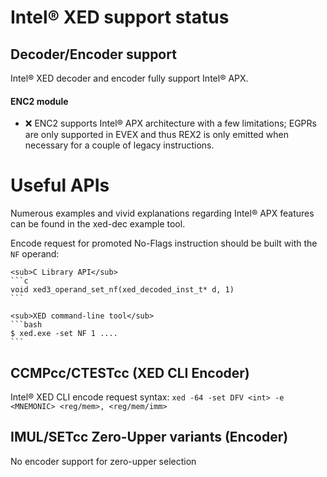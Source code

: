 # Intel&reg; XED support status
## Decoder/Encoder support
Intel&reg; XED decoder and encoder fully support Intel&reg; APX. 

#### ENC2 module 
- :x: ENC2 supports Intel&reg; APX architecture with a few limitations; EGPRs are only supported in EVEX and thus REX2 is only emitted when necessary
for a couple of legacy instructions.

# Useful APIs
Numerous examples and vivid explanations regarding Intel&reg; APX features can be found in the xed-dec example tool.

Encode request for promoted No-Flags instruction should be built with the `NF` operand:

    <sub>C Library API</sub>
    ```c
    void xed3_operand_set_nf(xed_decoded_inst_t* d, 1)
    ```

    <sub>XED command-line tool</sub>
    ```bash
    $ xed.exe -set NF 1 ....
    ```

## CCMPcc/CTESTcc (XED CLI Encoder)
Intel&reg; XED CLI encode request syntax: `xed -64 -set DFV <int> -e <MNEMONIC> <reg/mem>, <reg/mem/imm>`

## IMUL/SETcc Zero-Upper variants (Encoder)
No encoder support for zero-upper selection
